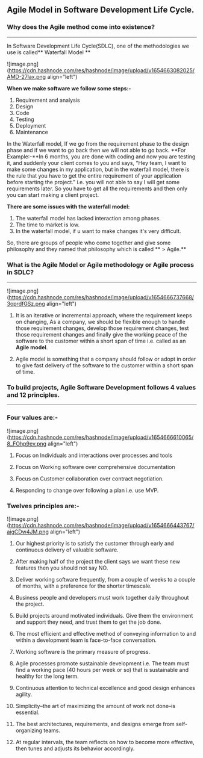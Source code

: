 ## Agile Model in Software Development Life Cycle.

### Why does the Agile method come into existence?
****
In Software Development Life Cycle(SDLC), one of the methodologies we use is called** Waterfall Model ** 

![image.png](https://cdn.hashnode.com/res/hashnode/image/upload/v1654663082025/AMD-27lax.png align="left")

**When we make software we follow some steps:-**

1. Requirement and analysis
2. Design
3. Code
4. Testing
5. Deployment
6. Maintenance

In the Waterfall model, If we go from the requirement phase to the design phase and if we want to go back then we will not able to go back. 
**For Example:-**In 6 months, you are done with coding and now you are testing it, and suddenly your client comes to you and says, "Hey team, I want to make some changes in my application, but in the waterfall model, there is the rule that you have to get the entire requirement of your application before starting the project." i.e. you will not able to say I will get some requirements later. So you have to get all the requirements and then only you can start making a client project.

**There are some issues with the waterfall model:**

1. The waterfall model has lacked interaction among phases. 
2. The time to market is low.
3. In the waterfall model, if u want to make changes it's very difficult.

So, there are groups of people who come together and give some philosophy and they named that philosophy which is called ** > Agile.**

### What is the Agile Model or Agile methodology or Agile process in SDLC?
****

![image.png](https://cdn.hashnode.com/res/hashnode/image/upload/v1654666737668/3oprdfGSz.png align="left")
1. It is an iterative or incremental approach, where the requirement keeps on changing, As a company, we should be flexible enough to handle those requirement changes, develop those requirement changes, test those requirement changes and finally give the working peace of the software to the customer within a short span of time i.e. called as an **Agile model**. 

2. Agile model is something that a company should follow or adopt in order to give fast delivery of the software to the customer within a short span of time.

### To build projects, Agile Software Development follows 4 values and 12 principles.
****
### Four values are:-

![image.png](https://cdn.hashnode.com/res/hashnode/image/upload/v1654666610065/8_FOhp9ev.png align="left")
1. Focus on Individuals and interactions over processes and tools

2. Focus on Working software over comprehensive documentation

3. Focus on Customer collaboration over contract negotiation.

4. Responding to change over following a plan i.e. use MVP.

### Twelves principles are:-

![image.png](https://cdn.hashnode.com/res/hashnode/image/upload/v1654666443767/aigCDw4JM.png align="left")
1. Our highest priority is to satisfy the customer through early and continuous delivery of valuable software.

2. After making half of the project the client says we want these new features then you should not say NO.

3. Deliver working software frequently, from a couple of weeks to a couple of months, with a preference for the shorter timescale.

4. Business people and developers must work together daily throughout the project.

5. Build projects around motivated individuals. Give them the environment and support they need, and trust them to get the job done.

6. The most efficient and effective method of conveying information to and within a development team is face-to-face conversation.

7. Working software is the primary measure of progress.

8. Agile processes promote sustainable development i.e. The team must find a working pace (40 hours per week or so) that is sustainable and healthy for the long term.

9. Continuous attention to technical excellence and good design enhances agility.

10. Simplicity–the art of maximizing the amount of work not done–is essential.

11. The best architectures, requirements, and designs emerge from self-organizing teams.

12. At regular intervals, the team reflects on how to become more effective, then tunes and adjusts its behavior accordingly.






